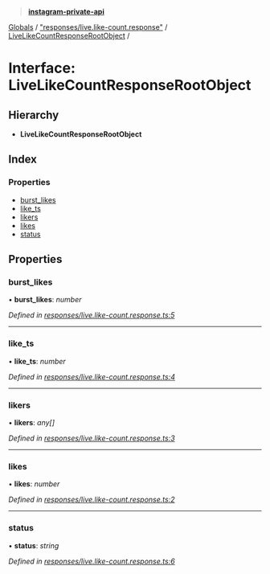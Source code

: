 > **[instagram-private-api](../README.md)**

[Globals](../README.md) / ["responses/live.like-count.response"](../modules/_responses_live_like_count_response_.md) / [LiveLikeCountResponseRootObject](_responses_live_like_count_response_.livelikecountresponserootobject.md) /

# Interface: LiveLikeCountResponseRootObject

## Hierarchy

* **LiveLikeCountResponseRootObject**

## Index

### Properties

* [burst_likes](_responses_live_like_count_response_.livelikecountresponserootobject.md#burst_likes)
* [like_ts](_responses_live_like_count_response_.livelikecountresponserootobject.md#like_ts)
* [likers](_responses_live_like_count_response_.livelikecountresponserootobject.md#likers)
* [likes](_responses_live_like_count_response_.livelikecountresponserootobject.md#likes)
* [status](_responses_live_like_count_response_.livelikecountresponserootobject.md#status)

## Properties

###  burst_likes

• **burst_likes**: *number*

*Defined in [responses/live.like-count.response.ts:5](https://github.com/dilame/instagram-private-api/blob/01eb399/src/responses/live.like-count.response.ts#L5)*

___

###  like_ts

• **like_ts**: *number*

*Defined in [responses/live.like-count.response.ts:4](https://github.com/dilame/instagram-private-api/blob/01eb399/src/responses/live.like-count.response.ts#L4)*

___

###  likers

• **likers**: *any[]*

*Defined in [responses/live.like-count.response.ts:3](https://github.com/dilame/instagram-private-api/blob/01eb399/src/responses/live.like-count.response.ts#L3)*

___

###  likes

• **likes**: *number*

*Defined in [responses/live.like-count.response.ts:2](https://github.com/dilame/instagram-private-api/blob/01eb399/src/responses/live.like-count.response.ts#L2)*

___

###  status

• **status**: *string*

*Defined in [responses/live.like-count.response.ts:6](https://github.com/dilame/instagram-private-api/blob/01eb399/src/responses/live.like-count.response.ts#L6)*